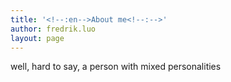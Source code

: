 ```yaml
---
title: '<!--:en-->About me<!--:-->'
author: fredrik.luo
layout: page
---
```

<!--:en-->well, hard to say, a person with mixed personalities

<!--:-->

